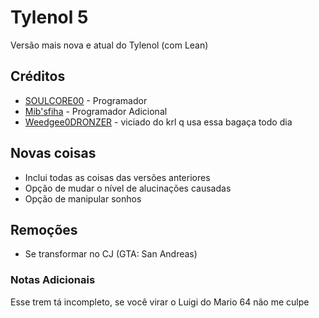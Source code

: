 # Tylenol 5
Versão mais nova e atual do Tylenol (com Lean)

## Créditos
- [SOULCORE00](https://twitter.com/SOULCORE00) - Programador
- [Mib'sfiha](https://twitter.com/Mibsfiha) - Programador Adicional
- [Weedgee0DRONZER](https://youtube.com/c/Weegee0DRONZER) - viciado do krl q usa essa bagaça todo dia

## Novas coisas
- Inclui todas as coisas das versões anteriores
- Opção de mudar o nível de alucinações causadas
- Opção de manipular sonhos

## Remoções
- Se transformar no CJ (GTA: San Andreas)

### Notas Adicionais
Esse trem tá incompleto, se você virar o Luigi do Mario 64 não me culpe
